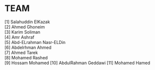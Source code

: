 # TEAM

[1] Salahuddin ElKazak  
[2] Ahmed Ghoneim  
[3] Karim Soliman  
[4] Amr Ashraf  
[5] Abd-ELrahman Nasr-ELDin  
[6] Abdelrhman Ahmed  
[7] Ahmed Tarek  
[8] Mohamed Rashed  
[9] Hossam Mohamed 
[10] AbdulRahman Geddawi 
[11] Mohamed Hamed 
